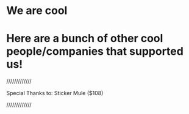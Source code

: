 # We are cool


# Here are a bunch of other cool people/companies that supported us!

/////////////

Special Thanks to:
Sticker Mule ($108)

/////////////